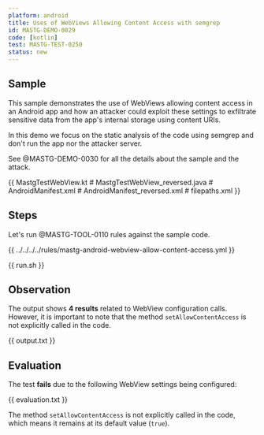 ```yaml
---
platform: android
title: Uses of WebViews Allowing Content Access with semgrep
id: MASTG-DEMO-0029
code: [kotlin]
test: MASTG-TEST-0250
status: new
---
```


## Sample

This sample demonstrates the use of WebViews allowing content access in an Android app and how an attacker could exploit these settings to exfiltrate sensitive data from the app's internal storage using content URIs.

In this demo we focus on the static analysis of the code using semgrep and don't run the app nor the attacker server.

See @MASTG-DEMO-0030 for all the details about the sample and the attack.

{{ MastgTestWebView.kt # MastgTestWebView_reversed.java # AndroidManifest.xml # AndroidManifest_reversed.xml # filepaths.xml }}

## Steps

Let's run @MASTG-TOOL-0110 rules against the sample code.

{{ ../../../../rules/mastg-android-webview-allow-content-access.yml }}

{{ run.sh }}

## Observation

The output shows **4 results** related to WebView configuration calls. However, it is important to note that the method `setAllowContentAccess` is not explicitly called in the code.

{{ output.txt }}

## Evaluation

The test **fails** due to the following WebView settings being configured:

{{ evaluation.txt }}

The method `setAllowContentAccess` is not explicitly called in the code, which means it remains at its default value (`true`).
